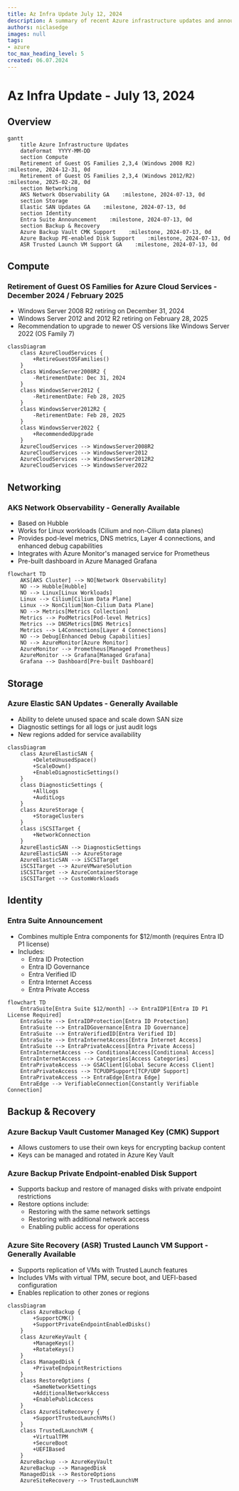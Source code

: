 ```yaml
---
title: Az Infra Update July 12, 2024
description: A summary of recent Azure infrastructure updates and announcements
authors: niclasedge
images: null
tags:
- azure
toc_max_heading_level: 5
created: 06.07.2024
---
```

# Az Infra Update - July 13, 2024

## Overview

```mermaid
gantt
    title Azure Infrastructure Updates
    dateFormat  YYYY-MM-DD
    section Compute
    Retirement of Guest OS Families 2,3,4 (Windows 2008 R2)    :milestone, 2024-12-31, 0d
    Retirement of Guest OS Families 2,3,4 (Windows 2012/R2)    :milestone, 2025-02-28, 0d
    section Networking
    AKS Network Observability GA    :milestone, 2024-07-13, 0d
    section Storage
    Elastic SAN Updates GA    :milestone, 2024-07-13, 0d
    section Identity
    Entra Suite Announcement    :milestone, 2024-07-13, 0d
    section Backup & Recovery
    Azure Backup Vault CMK Support    :milestone, 2024-07-13, 0d
    Azure Backup PE-enabled Disk Support    :milestone, 2024-07-13, 0d
    ASR Trusted Launch VM Support GA    :milestone, 2024-07-13, 0d
```

## Compute

### Retirement of Guest OS Families for Azure Cloud Services - December 2024 / February 2025

- Windows Server 2008 R2 retiring on December 31, 2024
- Windows Server 2012 and 2012 R2 retiring on February 28, 2025
- Recommendation to upgrade to newer OS versions like Windows Server 2022 (OS Family 7)

```mermaid
classDiagram
    class AzureCloudServices {
        +RetireGuestOSFamilies()
    }
    class WindowsServer2008R2 {
        -RetirementDate: Dec 31, 2024
    }
    class WindowsServer2012 {
        -RetirementDate: Feb 28, 2025
    }
    class WindowsServer2012R2 {
        -RetirementDate: Feb 28, 2025
    }
    class WindowsServer2022 {
        +RecommendedUpgrade
    }
    AzureCloudServices --> WindowsServer2008R2
    AzureCloudServices --> WindowsServer2012
    AzureCloudServices --> WindowsServer2012R2
    AzureCloudServices --> WindowsServer2022
```

## Networking

### AKS Network Observability - Generally Available

- Based on Hubble
- Works for Linux workloads (Cilium and non-Cilium data planes)
- Provides pod-level metrics, DNS metrics, Layer 4 connections, and enhanced debug capabilities
- Integrates with Azure Monitor's managed service for Prometheus
- Pre-built dashboard in Azure Managed Grafana

```mermaid
flowchart TD
    AKS[AKS Cluster] --> NO[Network Observability]
    NO --> Hubble[Hubble]
    NO --> Linux[Linux Workloads]
    Linux --> Cilium[Cilium Data Plane]
    Linux --> NonCilium[Non-Cilium Data Plane]
    NO --> Metrics[Metrics Collection]
    Metrics --> PodMetrics[Pod-level Metrics]
    Metrics --> DNSMetrics[DNS Metrics]
    Metrics --> L4Connections[Layer 4 Connections]
    NO --> Debug[Enhanced Debug Capabilities]
    NO --> AzureMonitor[Azure Monitor]
    AzureMonitor --> Prometheus[Managed Prometheus]
    AzureMonitor --> Grafana[Managed Grafana]
    Grafana --> Dashboard[Pre-built Dashboard]
```

## Storage

### Azure Elastic SAN Updates - Generally Available

- Ability to delete unused space and scale down SAN size
- Diagnostic settings for all logs or just audit logs
- New regions added for service availability

```mermaid
classDiagram
    class AzureElasticSAN {
        +DeleteUnusedSpace()
        +ScaleDown()
        +EnableDiagnosticSettings()
    }
    class DiagnosticSettings {
        +AllLogs
        +AuditLogs
    }
    class AzureStorage {
        +StorageClusters
    }
    class iSCSITarget {
        +NetworkConnection
    }
    AzureElasticSAN --> DiagnosticSettings
    AzureElasticSAN --> AzureStorage
    AzureElasticSAN --> iSCSITarget
    iSCSITarget --> AzureVMwareSolution
    iSCSITarget --> AzureContainerStorage
    iSCSITarget --> CustomWorkloads
```

## Identity

### Entra Suite Announcement

- Combines multiple Entra components for $12/month (requires Entra ID P1 license)
- Includes:
  - Entra ID Protection
  - Entra ID Governance
  - Entra Verified ID
  - Entra Internet Access
  - Entra Private Access

```mermaid
flowchart TD
    EntraSuite[Entra Suite $12/month] --> EntraIDP1[Entra ID P1 License Required]
    EntraSuite --> EntraIDProtection[Entra ID Protection]
    EntraSuite --> EntraIDGovernance[Entra ID Governance]
    EntraSuite --> EntraVerifiedID[Entra Verified ID]
    EntraSuite --> EntraInternetAccess[Entra Internet Access]
    EntraSuite --> EntraPrivateAccess[Entra Private Access]
    EntraInternetAccess --> ConditionalAccess[Conditional Access]
    EntraInternetAccess --> Categories[Access Categories]
    EntraPrivateAccess --> GSAClient[Global Secure Access Client]
    EntraPrivateAccess --> TCPUDPSupport[TCP/UDP Support]
    EntraPrivateAccess --> EntraEdge[Entra Edge]
    EntraEdge --> VerifiableConnection[Constantly Verifiable Connection]
```

## Backup & Recovery

### Azure Backup Vault Customer Managed Key (CMK) Support

- Allows customers to use their own keys for encrypting backup content
- Keys can be managed and rotated in Azure Key Vault

### Azure Backup Private Endpoint-enabled Disk Support

- Supports backup and restore of managed disks with private endpoint restrictions
- Restore options include:
  - Restoring with the same network settings
  - Restoring with additional network access
  - Enabling public access for operations

### Azure Site Recovery (ASR) Trusted Launch VM Support - Generally Available

- Supports replication of VMs with Trusted Launch features
- Includes VMs with virtual TPM, secure boot, and UEFI-based configuration
- Enables replication to other zones or regions

```mermaid
classDiagram
    class AzureBackup {
        +SupportCMK()
        +SupportPrivateEndpointEnabledDisks()
    }
    class AzureKeyVault {
        +ManageKeys()
        +RotateKeys()
    }
    class ManagedDisk {
        +PrivateEndpointRestrictions
    }
    class RestoreOptions {
        +SameNetworkSettings
        +AdditionalNetworkAccess
        +EnablePublicAccess
    }
    class AzureSiteRecovery {
        +SupportTrustedLaunchVMs()
    }
    class TrustedLaunchVM {
        +VirtualTPM
        +SecureBoot
        +UEFIBased
    }
    AzureBackup --> AzureKeyVault
    AzureBackup --> ManagedDisk
    ManagedDisk --> RestoreOptions
    AzureSiteRecovery --> TrustedLaunchVM
```

